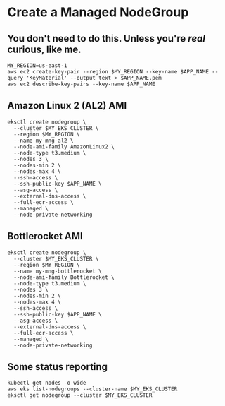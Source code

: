 # Create a Managed NodeGroup 


## You don't need to do this.  Unless you're *real* curious, like me.
```
MY_REGION=us-east-1
aws ec2 create-key-pair --region $MY_REGION --key-name $APP_NAME --query 'KeyMaterial' --output text > $APP_NAME.pem
aws ec2 describe-key-pairs --key-name $APP_NAME 

```

## Amazon Linux 2 (AL2) AMI
```
eksctl create nodegroup \
  --cluster $MY_EKS_CLUSTER \
  --region $MY_REGION \
  --name my-mng-al2 \
  --node-ami-family AmazonLinux2 \
  --node-type t3.medium \
  --nodes 3 \
  --nodes-min 2 \
  --nodes-max 4 \
  --ssh-access \
  --ssh-public-key $APP_NAME \
  --asg-access \
  --external-dns-access \
  --full-ecr-access \
  --managed \
  --node-private-networking

```

## Bottlerocket AMI
```
eksctl create nodegroup \
  --cluster $MY_EKS_CLUSTER \
  --region $MY_REGION \
  --name my-mng-bottlerocket \
  --node-ami-family Bottlerocket \
  --node-type t3.medium \
  --nodes 3 \
  --nodes-min 2 \
  --nodes-max 4 \
  --ssh-access \
  --ssh-public-key $APP_NAME \
  --asg-access \
  --external-dns-access \
  --full-ecr-access \
  --managed \
  --node-private-networking
```

## Some status reporting
```
kubectl get nodes -o wide
aws eks list-nodegroups --cluster-name $MY_EKS_CLUSTER
eksctl get nodegroup --cluster $MY_EKS_CLUSTER
```
